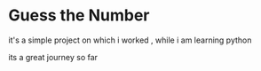 # Guess the Number 
it's a simple project on which i worked , while i am learning python 

its a great journey so far 
